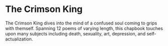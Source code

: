 # The Crimson King

The Crimson King dives into the mind of a confused soul coming to grips with themself.
Spanning 12 poems of varying length, this chapbook touches upon many subjects including death, sexuality, art, depression, and self-actualization.

